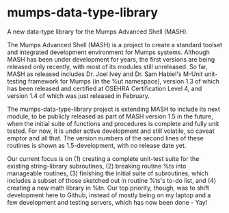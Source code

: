 # mumps-data-type-library
A new data-type library for the Mumps Advanced Shell (MASH).

The Mumps Advanced Shell (MASH) is a project to create a standard toolset and integrated development environment for Mumps systems. Although MASH has been under development for years, the first versions are being released only recently, with most of its modules still unreleased. So far, MASH as released includes Dr. Joel Ivey and Dr. Sam Habiel's M-Unit unit-testing framework for Mumps (in the %ut namespace), version 1.3 of which has been released and certified at OSEHRA Certification Level 4, and version 1.4 of which was just released in February.

The mumps-data-type-library project is extending MASH to include its next module, to be publicly released as part of MASH version 1.5 in the future, when the initial suite of functions and procedures is complete and fully unit tested. For now, it is under active development and still volatile, so caveat emptor and all that. The version numbers of the second lines of these routines is shown as 1.5-development, with no release date yet. 

Our current focus is on (1) creating a complete unit-test suite for the existing string-library subroutines, (2) breaking routine %ts into manageable routines, (3) finishing the initial suite of subroutines, which includes a subset of those sketched out in routine %ts's to-do list, and (4) creating a new math library in %tn. Our top priority, though, was to shift development here to Github, instead of mostly being on my laptop and a few development and testing servers, which has now been done - Yay!
